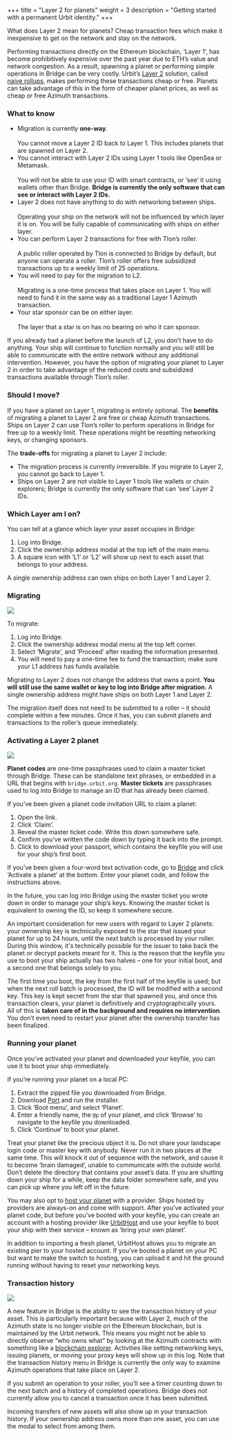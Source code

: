 +++
title = "Layer 2 for planets"
weight = 3
description = "Getting started with a permanent Urbit identity."
+++

What does Layer 2 mean for planets? Cheap transaction fees which make it inexpensive to get on the network and stay on the network.

Performing transactions directly on the Ethereum blockchain, ‘Layer 1’, has become prohibitively expensive over the past year due to ETH’s value and network congestion. As a result, spawning a planet or performing simple operations in Bridge can be very costly. Urbit’s [Layer 2](https://urbit.org/docs/azimuth/l2/layer2) solution, called [naive rollups](https://urbit.org/blog/rollups), makes performing these transactions cheap or free. Planets can take advantage of this in the form of cheaper planet prices, as well as cheap or free Azimuth transactions.

### What to know

- Migration is currently **one-way**.<br /><br />You cannot move a Layer 2 ID back to Layer 1. This includes planets that are spawned on Layer 2.
- You cannot interact with Layer 2 IDs using Layer 1 tools like OpenSea or Metamask.<br /><br />You will not be able to use your ID with smart contracts, or ‘see’ it using wallets other than Bridge. **Bridge is currently the only software that can see or interact with Layer 2 IDs.**
- Layer 2 does not have anything to do with networking between ships.<br /><br />Operating your ship on the network will not be influenced by which layer it is on. You will be fully capable of communicating with ships on either layer.
- You can perform Layer 2 transactions for free with Tlon’s roller.<br /><br />A public roller operated by Tlon is connected to Bridge by default, but anyone can operate a roller. Tlon’s roller offers free subsidized transactions up to a weekly limit of 25 operations.
- You will need to pay for the migration to L2.<br /><br />Migrating is a one-time process that takes place on Layer 1. You will need to fund it in the same way as a traditional Layer 1 Azimuth transaction.
- Your star sponsor can be on either layer.<br /><br />The layer that a star is on has no bearing on who it can sponsor.

If you already had a planet before the launch of L2, you don’t have to do anything. Your ship will continue to function normally and you will still be able to communicate with the entire network without any additional intervention. However, you have the option of migrating your planet to Layer 2 in order to take advantage of the reduced costs and subsidized transactions available through Tlon’s roller.

### Should I move?

If you have a planet on Layer 1, migrating is entirely optional. The **benefits** of migrating a planet to Layer 2 are free or cheap Azimuth transactions. Ships on Layer 2 can use Tlon’s roller to perform operations in Bridge for free up to a weekly limit. These operations might be resetting networking keys, or changing sponsors.

The **trade-offs** for migrating a planet to Layer 2 include:

- The migration process is currently irreversible. If you migrate to Layer 2, you cannot go back to Layer 1.
- Ships on Layer 2 are not visible to Layer 1 tools like wallets or chain explorers; Bridge is currently the only software that can ‘see’ Layer 2 IDs.

### Which Layer am I on?

You can tell at a glance which layer your asset occupies in Bridge:

1. Log into Bridge.
2. Click the ownership address modal at the top left of the main menu.
3. A square icon with ‘L1’ or ‘L2’ will show up next to each asset that belongs to your address.

A single ownership address can own ships on both Layer 1 and Layer 2.

### Migrating

![](/images/planet-l2-migration.gif)

To migrate:

1. Log into Bridge.
2. Click the ownership address modal menu at the top left corner.
3. Select ‘Migrate’, and ‘Proceed’ after reading the information presented.
4. You will need to pay a one-time fee to fund the transaction; make sure your L1 address has funds available.

Migrating to Layer 2 does not change the address that owns a point. **You will still use the same wallet or key to log into Bridge after migration**. A single ownership address might have ships on both Layer 1 and Layer 2.

The migration itself does not need to be submitted to a roller – it should complete within a few minutes. Once it has, you can submit planets and transactions to the roller’s queue immediately.

### Activating a Layer 2 planet

![](/images/planet-l2-claim.gif)

**Planet codes** are one-time passphrases used to claim a master ticket through Bridge. These can be standalone text phrases, or embedded in a URL that begins with `bridge.urbit.org`. **Master tickets** are passphrases used to log into Bridge to manage an ID that has already been claimed.

If you’ve been given a planet code invitation URL to claim a planet:

1. Open the link.
2. Click ‘Claim’.
3. Reveal the master ticket code. Write this down somewhere safe.
4. Confirm you’ve written the code down by typing it back into the prompt.
5. Click to download your passport, which contains the keyfile you will use for your ship’s first boot.

If you’ve been given a four-word text activation code, go to [Bridge](https://bridge.urbit.org/) and click ‘Activate a planet’ at the bottom. Enter your planet code, and follow the instructions above.

In the future, you can log into Bridge using the master ticket you wrote down in order to manage your ship’s keys. Knowing the master ticket is equivalent to owning the ID, so keep it somewhere secure.

An important consideration for new users with regard to Layer 2 planets: your ownership key is technically exposed to the star that issued your planet for up to 24 hours, until the next batch is processed by your roller. During this window, it's technically possible for the issuer to take back the planet or decrypt packets meant for it. This is the reason that the keyfile you use to boot your ship actually has two halves – one for your initial boot, and a second one that belongs solely to you.

The first time you boot, the key from the first half of the keyfile is used; but when the next roll batch is processed, the ID will be modified with a second key. This key is kept secret from the star that spawned you, and once this transaction clears, your planet is definitively and cryptographically yours. All of this is **taken care of in the background and requires no intervention**. You don’t even need to restart your planet after the ownership transfer has been finalized.

### Running your planet

Once you’ve activated your planet and downloaded your keyfile, you can use it to boot your ship immediately.

If you’re running your planet on a local PC:

1. Extract the zipped file you downloaded from Bridge.
2. Download [Port](https://urbit.org/getting-started#port) and run the installer.
3. Click ‘Boot menu’, and select ‘Planet’.
4. Enter a friendly name, the `@p` of your planet, and click ‘Browse’ to navigate to the keyfile you downloaded.
5. Click ‘Continue’ to boot your planet.

Treat your planet like the precious object it is. Do not share your landscape login code or master key with anybody. Never run it in two places at the same time. This will knock it out of sequence with the network, and cause it to become ‘brain damaged’, unable to communicate with the outside world. Don’t delete the directory that contains your asset’s data. If you are shutting down your ship for a while, keep the data folder somewhere safe, and you can pick up where you left off in the future.

You may also opt to [host your planet](https://urbit.org/getting-started#hosting-providers) with a provider. Ships hosted by providers are always-on and come with support. After you’ve activated your planet code, but before you’ve booted with your keyfile, you can create an account with a hosting provider like [UrbitHost](https://urbithost.com/) and use your keyfile to boot your ship with their service – known as ‘bring your own planet’.

In addition to importing a fresh planet, UrbitHost allows you to migrate an existing pier to your hosted account. If you’ve booted a planet on your PC but want to make the switch to hosting, you can upload it and hit the ground running without having to reset your networking keys.

### Transaction history

![](/images/planet-l2-transactions.png)

A new feature in Bridge is the ability to see the transaction history of your asset. This is particularly important because with Layer 2, much of the Azimuth state is no longer visible on the Ethereum blockchain, but is maintained by the Urbit network. This means you might not be able to directly observe “who owns what” by looking at the Azimuth contracts with something like a [blockchain explorer](https://etherscan.io/address/azimuth.eth). Activities like setting networking keys, issuing planets, or moving your proxy keys will show up in this log. Note that the transaction history menu in Bridge is currently the only way to examine Azimuth operations that take place on Layer 2.

If you submit an operation to your roller, you’ll see a timer counting down to the next batch and a history of completed operations. Bridge does not currently allow you to cancel a transaction once it has been submitted.

Incoming transfers of new assets will also show up in your transaction history. If your ownership address owns more than one asset, you can use the modal to select from among them.
